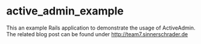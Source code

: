 active_admin_example
====================

This an example Rails application to demonstrate the usage of ActiveAdmin. The related blog post can be found under http://team7.sinnerschrader.de